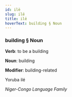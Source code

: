 ```yaml
---
id: ilë
slug: ilë
title: ilë
hoverText: building § Noun
---
```


### building § Noun

**Verb**: to be a building

**Noun**: building

**Modifier**: building-related

Yoruba ilé  

*Niger-Congo Language Family*